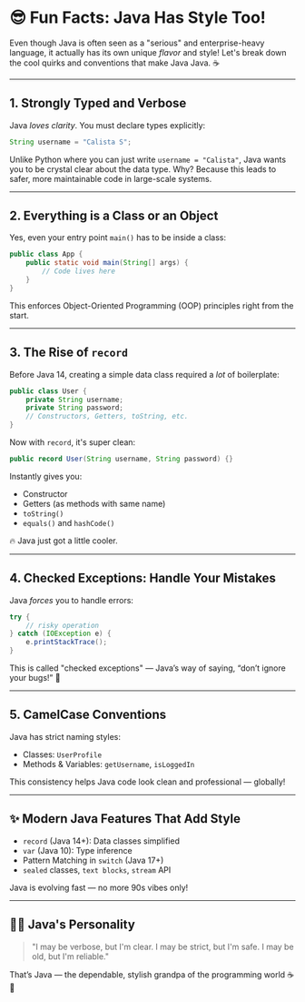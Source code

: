 # 😎 Fun Facts: Java Has Style Too!

Even though Java is often seen as a "serious" and enterprise-heavy language, it actually has its own unique *flavor* and style! Let's break down the cool quirks and conventions that make Java Java. ☕

---

## 1. **Strongly Typed and Verbose**

Java *loves clarity*. You must declare types explicitly:

```java
String username = "Calista S";
```

Unlike Python where you can just write `username = "Calista"`, Java wants you to be crystal clear about the data type. Why? Because this leads to safer, more maintainable code in large-scale systems.

---

## 2. **Everything is a Class or an Object**

Yes, even your entry point `main()` has to be inside a class:

```java
public class App {
    public static void main(String[] args) {
        // Code lives here
    }
}
```

This enforces Object-Oriented Programming (OOP) principles right from the start.

---

## 3. **The Rise of `record`**

Before Java 14, creating a simple data class required a *lot* of boilerplate:

```java
public class User {
    private String username;
    private String password;
    // Constructors, Getters, toString, etc.
}
```

Now with `record`, it's super clean:

```java
public record User(String username, String password) {}
```

Instantly gives you:

* Constructor
* Getters (as methods with same name)
* `toString()`
* `equals()` and `hashCode()`

🔥 Java just got a little cooler.

---

## 4. **Checked Exceptions: Handle Your Mistakes**

Java *forces* you to handle errors:

```java
try {
    // risky operation
} catch (IOException e) {
    e.printStackTrace();
}
```

This is called "checked exceptions" — Java’s way of saying, “don’t ignore your bugs!” 😤

---

## 5. **CamelCase Conventions**

Java has strict naming styles:

* Classes: `UserProfile`
* Methods & Variables: `getUsername`, `isLoggedIn`

This consistency helps Java code look clean and professional — globally!

---

## ✨ Modern Java Features That Add Style

* `record` (Java 14+): Data classes simplified
* `var` (Java 10): Type inference
* Pattern Matching in `switch` (Java 17+)
* `sealed` classes, `text blocks`, `stream` API

Java is evolving fast — no more 90s vibes only!

---

## 🧑‍🏫 Java's Personality

> "I may be verbose, but I'm clear. I may be strict, but I'm safe. I may be old, but I'm reliable."

That’s Java — the dependable, stylish grandpa of the programming world ☕👴

###
